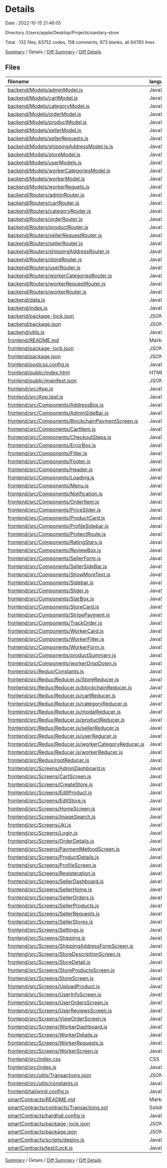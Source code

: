 # Details

Date : 2022-10-15 21:46:05

Directory /Users/apple/Desktop/Projects/sanitary-store

Total : 132 files,  63752 codes, 158 comments, 873 blanks, all 64783 lines

[Summary](results.md) / Details / [Diff Summary](diff.md) / [Diff Details](diff-details.md)

## Files
| filename | language | code | comment | blank | total |
| :--- | :--- | ---: | ---: | ---: | ---: |
| [backend/Models/adminModel.js](/backend/Models/adminModel.js) | JavaScript | 63 | 0 | 4 | 67 |
| [backend/Models/cartModel.js](/backend/Models/cartModel.js) | JavaScript | 26 | 0 | 4 | 30 |
| [backend/Models/categoryModel.js](/backend/Models/categoryModel.js) | JavaScript | 13 | 0 | 4 | 17 |
| [backend/Models/orderModel.js](/backend/Models/orderModel.js) | JavaScript | 61 | 0 | 5 | 66 |
| [backend/Models/productModel.js](/backend/Models/productModel.js) | JavaScript | 74 | 0 | 5 | 79 |
| [backend/Models/sellerModel.js](/backend/Models/sellerModel.js) | JavaScript | 45 | 0 | 3 | 48 |
| [backend/Models/sellerRequests.js](/backend/Models/sellerRequests.js) | JavaScript | 22 | 0 | 5 | 27 |
| [backend/Models/shippingAddressModel.js.js](/backend/Models/shippingAddressModel.js.js) | JavaScript | 48 | 0 | 4 | 52 |
| [backend/Models/storeModel.js](/backend/Models/storeModel.js) | JavaScript | 45 | 0 | 4 | 49 |
| [backend/Models/userModels.js](/backend/Models/userModels.js) | JavaScript | 44 | 0 | 3 | 47 |
| [backend/Models/workerCategoriesModel.js](/backend/Models/workerCategoriesModel.js) | JavaScript | 16 | 0 | 4 | 20 |
| [backend/Models/workerModel.js](/backend/Models/workerModel.js) | JavaScript | 49 | 0 | 4 | 53 |
| [backend/Models/workerRequets.js](/backend/Models/workerRequets.js) | JavaScript | 31 | 0 | 5 | 36 |
| [backend/Routers/adminRouter.js](/backend/Routers/adminRouter.js) | JavaScript | 16 | 0 | 3 | 19 |
| [backend/Routers/cartRouter.js](/backend/Routers/cartRouter.js) | JavaScript | 157 | 2 | 18 | 177 |
| [backend/Routers/categoryRouter.js](/backend/Routers/categoryRouter.js) | JavaScript | 13 | 0 | 3 | 16 |
| [backend/Routers/orderRouter.js](/backend/Routers/orderRouter.js) | JavaScript | 233 | 0 | 20 | 253 |
| [backend/Routers/productRouter.js](/backend/Routers/productRouter.js) | JavaScript | 143 | 21 | 14 | 178 |
| [backend/Routers/sellerRequestRouter.js](/backend/Routers/sellerRequestRouter.js) | JavaScript | 51 | 0 | 10 | 61 |
| [backend/Routers/sellerRouter.js](/backend/Routers/sellerRouter.js) | JavaScript | 27 | 0 | 5 | 32 |
| [backend/Routers/shippingAddressRouter.js](/backend/Routers/shippingAddressRouter.js) | JavaScript | 67 | 0 | 7 | 74 |
| [backend/Routers/storeRouter.js](/backend/Routers/storeRouter.js) | JavaScript | 98 | 11 | 14 | 123 |
| [backend/Routers/userRouter.js](/backend/Routers/userRouter.js) | JavaScript | 144 | 1 | 12 | 157 |
| [backend/Routers/workerCategoriesRouter.js](/backend/Routers/workerCategoriesRouter.js) | JavaScript | 13 | 0 | 3 | 16 |
| [backend/Routers/workerRequestRouter.js](/backend/Routers/workerRequestRouter.js) | JavaScript | 52 | 0 | 9 | 61 |
| [backend/Routers/workerRouter.js](/backend/Routers/workerRouter.js) | JavaScript | 50 | 0 | 6 | 56 |
| [backend/data.js](/backend/data.js) | JavaScript | 63 | 0 | 4 | 67 |
| [backend/index.js](/backend/index.js) | JavaScript | 67 | 0 | 12 | 79 |
| [backend/package-lock.json](/backend/package-lock.json) | JSON | 6,367 | 0 | 1 | 6,368 |
| [backend/package.json](/backend/package.json) | JSON | 23 | 0 | 1 | 24 |
| [backend/utils.js](/backend/utils.js) | JavaScript | 15 | 0 | 3 | 18 |
| [frontend/README.md](/frontend/README.md) | Markdown | 38 | 0 | 33 | 71 |
| [frontend/package-lock.json](/frontend/package-lock.json) | JSON | 27,958 | 0 | 1 | 27,959 |
| [frontend/package.json](/frontend/package.json) | JSON | 65 | 0 | 1 | 66 |
| [frontend/postcss.config.js](/frontend/postcss.config.js) | JavaScript | 6 | 0 | 1 | 7 |
| [frontend/public/index.html](/frontend/public/index.html) | HTML | 20 | 23 | 1 | 44 |
| [frontend/public/manifest.json](/frontend/public/manifest.json) | JSON | 25 | 0 | 1 | 26 |
| [frontend/src/App.js](/frontend/src/App.js) | JavaScript | 61 | 47 | 5 | 113 |
| [frontend/src/App.test.js](/frontend/src/App.test.js) | JavaScript | 7 | 0 | 2 | 9 |
| [frontend/src/Components/AddressBox.js](/frontend/src/Components/AddressBox.js) | JavaScript | 63 | 0 | 8 | 71 |
| [frontend/src/Components/AdminSideBar.js](/frontend/src/Components/AdminSideBar.js) | JavaScript | 102 | 0 | 8 | 110 |
| [frontend/src/Components/BlockchainPaymentScreen.js](/frontend/src/Components/BlockchainPaymentScreen.js) | JavaScript | 262 | 2 | 34 | 298 |
| [frontend/src/Components/CartItem.js](/frontend/src/Components/CartItem.js) | JavaScript | 143 | 1 | 15 | 159 |
| [frontend/src/Components/CheckoutSteps.js](/frontend/src/Components/CheckoutSteps.js) | JavaScript | 35 | 0 | 2 | 37 |
| [frontend/src/Components/ErrorBox.js](/frontend/src/Components/ErrorBox.js) | JavaScript | 14 | 0 | 2 | 16 |
| [frontend/src/Components/Filter.js](/frontend/src/Components/Filter.js) | JavaScript | 154 | 0 | 12 | 166 |
| [frontend/src/Components/Footer.js](/frontend/src/Components/Footer.js) | JavaScript | 8 | 0 | 2 | 10 |
| [frontend/src/Components/Header.js](/frontend/src/Components/Header.js) | JavaScript | 179 | 0 | 9 | 188 |
| [frontend/src/Components/Loading.js](/frontend/src/Components/Loading.js) | JavaScript | 23 | 0 | 2 | 25 |
| [frontend/src/Components/Menu.js](/frontend/src/Components/Menu.js) | JavaScript | 31 | 0 | 2 | 33 |
| [frontend/src/Components/Notification.js](/frontend/src/Components/Notification.js) | JavaScript | 25 | 0 | 2 | 27 |
| [frontend/src/Components/OrderItem.js](/frontend/src/Components/OrderItem.js) | JavaScript | 18 | 0 | 2 | 20 |
| [frontend/src/Components/PriceSlider.js](/frontend/src/Components/PriceSlider.js) | JavaScript | 18 | 0 | 2 | 20 |
| [frontend/src/Components/ProductCard.js](/frontend/src/Components/ProductCard.js) | JavaScript | 96 | 0 | 9 | 105 |
| [frontend/src/Components/ProfileSidebar.js](/frontend/src/Components/ProfileSidebar.js) | JavaScript | 122 | 0 | 7 | 129 |
| [frontend/src/Components/ProtectRoute.js](/frontend/src/Components/ProtectRoute.js) | JavaScript | 18 | 0 | 4 | 22 |
| [frontend/src/Components/RatingStars.js](/frontend/src/Components/RatingStars.js) | JavaScript | 115 | 0 | 2 | 117 |
| [frontend/src/Components/ReviewBox.js](/frontend/src/Components/ReviewBox.js) | JavaScript | 40 | 0 | 2 | 42 |
| [frontend/src/Components/SellerForm.js](/frontend/src/Components/SellerForm.js) | JavaScript | 106 | 0 | 7 | 113 |
| [frontend/src/Components/SellerSideBar.js](/frontend/src/Components/SellerSideBar.js) | JavaScript | 81 | 0 | 2 | 83 |
| [frontend/src/Components/ShowMoreText.js](/frontend/src/Components/ShowMoreText.js) | JavaScript | 23 | 0 | 2 | 25 |
| [frontend/src/Components/Sidebar.js](/frontend/src/Components/Sidebar.js) | JavaScript | 145 | 0 | 5 | 150 |
| [frontend/src/Components/Slider.js](/frontend/src/Components/Slider.js) | JavaScript | 56 | 0 | 2 | 58 |
| [frontend/src/Components/StarBox.js](/frontend/src/Components/StarBox.js) | JavaScript | 60 | 0 | 2 | 62 |
| [frontend/src/Components/StoreCard.js](/frontend/src/Components/StoreCard.js) | JavaScript | 92 | 1 | 10 | 103 |
| [frontend/src/Components/StripePayment.js](/frontend/src/Components/StripePayment.js) | JavaScript | 141 | 0 | 8 | 149 |
| [frontend/src/Components/TrackOrder.js](/frontend/src/Components/TrackOrder.js) | JavaScript | 92 | 0 | 3 | 95 |
| [frontend/src/Components/WorkerCard.js](/frontend/src/Components/WorkerCard.js) | JavaScript | 21 | 0 | 2 | 23 |
| [frontend/src/Components/WorkerFilter.js](/frontend/src/Components/WorkerFilter.js) | JavaScript | 119 | 0 | 13 | 132 |
| [frontend/src/Components/WorkerForm.js](/frontend/src/Components/WorkerForm.js) | JavaScript | 234 | 1 | 16 | 251 |
| [frontend/src/Components/productSummary.js](/frontend/src/Components/productSummary.js) | JavaScript | 78 | 1 | 3 | 82 |
| [frontend/src/Components/workerDropDown.js](/frontend/src/Components/workerDropDown.js) | JavaScript | 9 | 0 | 2 | 11 |
| [frontend/src/Redux/Constants.js](/frontend/src/Redux/Constants.js) | JavaScript | 34 | 0 | 11 | 45 |
| [frontend/src/Redux/Reducer.js/StoreReducer.js](/frontend/src/Redux/Reducer.js/StoreReducer.js) | JavaScript | 18 | 0 | 3 | 21 |
| [frontend/src/Redux/Reducer.js/blockchainReducer.js](/frontend/src/Redux/Reducer.js/blockchainReducer.js) | JavaScript | 8 | 0 | 3 | 11 |
| [frontend/src/Redux/Reducer.js/cartReducer.js](/frontend/src/Redux/Reducer.js/cartReducer.js) | JavaScript | 66 | 0 | 9 | 75 |
| [frontend/src/Redux/Reducer.js/categoryReducer.js](/frontend/src/Redux/Reducer.js/categoryReducer.js) | JavaScript | 15 | 0 | 3 | 18 |
| [frontend/src/Redux/Reducer.js/modalReducer.js](/frontend/src/Redux/Reducer.js/modalReducer.js) | JavaScript | 15 | 0 | 3 | 18 |
| [frontend/src/Redux/Reducer.js/productReducer.js](/frontend/src/Redux/Reducer.js/productReducer.js) | JavaScript | 21 | 0 | 3 | 24 |
| [frontend/src/Redux/Reducer.js/sellerReducer.js](/frontend/src/Redux/Reducer.js/sellerReducer.js) | JavaScript | 14 | 0 | 3 | 17 |
| [frontend/src/Redux/Reducer.js/userReducer.js](/frontend/src/Redux/Reducer.js/userReducer.js) | JavaScript | 46 | 0 | 4 | 50 |
| [frontend/src/Redux/Reducer.js/workerCategoryReducer.js](/frontend/src/Redux/Reducer.js/workerCategoryReducer.js) | JavaScript | 10 | 0 | 4 | 14 |
| [frontend/src/Redux/Reducer.js/workerReducer.js](/frontend/src/Redux/Reducer.js/workerReducer.js) | JavaScript | 18 | 0 | 3 | 21 |
| [frontend/src/Redux/rootReducer.js](/frontend/src/Redux/rootReducer.js) | JavaScript | 29 | 0 | 4 | 33 |
| [frontend/src/Screens/AdminDashboard.js](/frontend/src/Screens/AdminDashboard.js) | JavaScript | 91 | 0 | 2 | 93 |
| [frontend/src/Screens/CartScreen.js](/frontend/src/Screens/CartScreen.js) | JavaScript | 51 | 1 | 6 | 58 |
| [frontend/src/Screens/CreateStore.js](/frontend/src/Screens/CreateStore.js) | JavaScript | 162 | 1 | 14 | 177 |
| [frontend/src/Screens/EditProduct.js](/frontend/src/Screens/EditProduct.js) | JavaScript | 275 | 0 | 16 | 291 |
| [frontend/src/Screens/EditStore.js](/frontend/src/Screens/EditStore.js) | JavaScript | 176 | 0 | 12 | 188 |
| [frontend/src/Screens/HomeScreen.js](/frontend/src/Screens/HomeScreen.js) | JavaScript | 154 | 2 | 10 | 166 |
| [frontend/src/Screens/ImageSearch.js](/frontend/src/Screens/ImageSearch.js) | JavaScript | 59 | 1 | 8 | 68 |
| [frontend/src/Screens/Jkl.js](/frontend/src/Screens/Jkl.js) | JavaScript | 23 | 0 | 2 | 25 |
| [frontend/src/Screens/Login.js](/frontend/src/Screens/Login.js) | JavaScript | 142 | 0 | 11 | 153 |
| [frontend/src/Screens/OrderDetails.js](/frontend/src/Screens/OrderDetails.js) | JavaScript | 64 | 0 | 8 | 72 |
| [frontend/src/Screens/PaymentMethodScreen.js](/frontend/src/Screens/PaymentMethodScreen.js) | JavaScript | 76 | 0 | 8 | 84 |
| [frontend/src/Screens/ProductDetails.js](/frontend/src/Screens/ProductDetails.js) | JavaScript | 179 | 0 | 19 | 198 |
| [frontend/src/Screens/ProfileScreen.js](/frontend/src/Screens/ProfileScreen.js) | JavaScript | 116 | 0 | 11 | 127 |
| [frontend/src/Screens/Registeration.js](/frontend/src/Screens/Registeration.js) | JavaScript | 165 | 1 | 16 | 182 |
| [frontend/src/Screens/SellerDashboard.js](/frontend/src/Screens/SellerDashboard.js) | JavaScript | 93 | 22 | 2 | 117 |
| [frontend/src/Screens/SellerHome.js](/frontend/src/Screens/SellerHome.js) | JavaScript | 29 | 0 | 5 | 34 |
| [frontend/src/Screens/SellerOrders.js](/frontend/src/Screens/SellerOrders.js) | JavaScript | 211 | 0 | 7 | 218 |
| [frontend/src/Screens/SellerProducts.js](/frontend/src/Screens/SellerProducts.js) | JavaScript | 48 | 0 | 5 | 53 |
| [frontend/src/Screens/SellerRequests.js](/frontend/src/Screens/SellerRequests.js) | JavaScript | 120 | 0 | 9 | 129 |
| [frontend/src/Screens/SellerStores.js](/frontend/src/Screens/SellerStores.js) | JavaScript | 42 | 0 | 7 | 49 |
| [frontend/src/Screens/Settings.js](/frontend/src/Screens/Settings.js) | JavaScript | 45 | 0 | 5 | 50 |
| [frontend/src/Screens/Shipping.js](/frontend/src/Screens/Shipping.js) | JavaScript | 90 | 0 | 12 | 102 |
| [frontend/src/Screens/ShippingAddressFormScreen.js](/frontend/src/Screens/ShippingAddressFormScreen.js) | JavaScript | 179 | 0 | 15 | 194 |
| [frontend/src/Screens/StoreDescriptionScreen.js](/frontend/src/Screens/StoreDescriptionScreen.js) | JavaScript | 83 | 0 | 6 | 89 |
| [frontend/src/Screens/StoreDetail.js](/frontend/src/Screens/StoreDetail.js) | JavaScript | 68 | 0 | 7 | 75 |
| [frontend/src/Screens/StoreProductsScreen.js](/frontend/src/Screens/StoreProductsScreen.js) | JavaScript | 21 | 0 | 2 | 23 |
| [frontend/src/Screens/StoreScreen.js](/frontend/src/Screens/StoreScreen.js) | JavaScript | 108 | 0 | 12 | 120 |
| [frontend/src/Screens/UploadProduct.js](/frontend/src/Screens/UploadProduct.js) | JavaScript | 244 | 0 | 16 | 260 |
| [frontend/src/Screens/UserInfoScreen.js](/frontend/src/Screens/UserInfoScreen.js) | JavaScript | 201 | 0 | 13 | 214 |
| [frontend/src/Screens/UserOrdersScreen.js](/frontend/src/Screens/UserOrdersScreen.js) | JavaScript | 181 | 0 | 8 | 189 |
| [frontend/src/Screens/UserReviewsScreen.js](/frontend/src/Screens/UserReviewsScreen.js) | JavaScript | 34 | 0 | 7 | 41 |
| [frontend/src/Screens/ViewOrderScreen.js](/frontend/src/Screens/ViewOrderScreen.js) | JavaScript | 162 | 1 | 6 | 169 |
| [frontend/src/Screens/WorkerDashboard.js](/frontend/src/Screens/WorkerDashboard.js) | JavaScript | 4 | 0 | 2 | 6 |
| [frontend/src/Screens/WorkerDetails.js](/frontend/src/Screens/WorkerDetails.js) | JavaScript | 91 | 0 | 2 | 93 |
| [frontend/src/Screens/WorkerRequests.js](/frontend/src/Screens/WorkerRequests.js) | JavaScript | 139 | 0 | 8 | 147 |
| [frontend/src/Screens/WorkerScreen.js](/frontend/src/Screens/WorkerScreen.js) | JavaScript | 131 | 0 | 11 | 142 |
| [frontend/src/index.css](/frontend/src/index.css) | CSS | 22 | 0 | 3 | 25 |
| [frontend/src/index.js](/frontend/src/index.js) | JavaScript | 14 | 0 | 2 | 16 |
| [frontend/src/utils/Transactions.json](/frontend/src/utils/Transactions.json) | JSON | 140 | 0 | 1 | 141 |
| [frontend/src/utils/constants.js](/frontend/src/utils/constants.js) | JavaScript | 3 | 0 | 2 | 5 |
| [frontend/tailwind.config.js](/frontend/tailwind.config.js) | JavaScript | 7 | 7 | 2 | 16 |
| [smartContracts/README.md](/smartContracts/README.md) | Markdown | 10 | 0 | 4 | 14 |
| [smartContracts/contracts/Transactions.sol](/smartContracts/contracts/Transactions.sol) | Solidity | 23 | 1 | 11 | 35 |
| [smartContracts/hardhat.config.js](/smartContracts/hardhat.config.js) | JavaScript | 13 | 1 | 4 | 18 |
| [smartContracts/package-lock.json](/smartContracts/package-lock.json) | JSON | 20,002 | 0 | 1 | 20,003 |
| [smartContracts/package.json](/smartContracts/package.json) | JSON | 20 | 0 | 1 | 21 |
| [smartContracts/scripts/deploy.js](/smartContracts/scripts/deploy.js) | JavaScript | 16 | 1 | 5 | 22 |
| [smartContracts/test/Lock.js](/smartContracts/test/Lock.js) | JavaScript | 92 | 8 | 27 | 127 |

[Summary](results.md) / Details / [Diff Summary](diff.md) / [Diff Details](diff-details.md)
